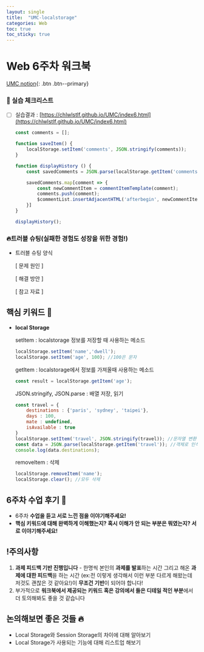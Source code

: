 ```yaml
---
layout: single
title:  "UMC-localstorage"
categories: Web
toc: true
toc_sticky: true
---
```


# Web 6주차 워크북

[UMC notion](https://lowly-mochi-a51.notion.site/UMC-in-89620cd2e81e4f458be25e418d9bdec9){: .btn .btn--primary}


### 📝 실습 체크리스트

- [ ]  실습결과 : [https://chlwlstlf.github.io/UMC/index6.html](https://chlwlstlf.github.io/UMC/index6.html)
    
    ```jsx
    const comments = [];
    
    function saveItem() {
        localStorage.setItem('comments', JSON.stringify(comments));
    }
    
    function displayHistory () {
        const savedComments = JSON.parse(localStorage.getItem('comments'));
    
        savedComments.map[comment => {
            const newCommentItem = commentItemTemplate(comment);
            comments.push(comment);
            $commentList.insertAdjacentHTML('afterbegin', newCommentItem);
        }]
    }
    
    displayHistory();
    ```
    

### 🔥트러블 슈팅(실패한 경험도 성장을 위한 경험!)

- 트러블 슈팅 양식
    
    [ 문제 원인 ]
    
    [ 해결 방안 ] 
    
    [ 참고 자료 ]
    

## 핵심 키워드 🎯

- **local Storage**
    
    setItem : localstorage 정보를 저장할 때 사용하는 메소드
    
    ```jsx
    localStorage.setItem('name','dwell');
    localStorage.setItem('age', 100); //100은 문자
    ```
    
    getItem : localstorage에서 정보를 가져올때 사용하는 메소드
    
    ```jsx
    const result = localStorage.getItem('age');
    ```
    
    JSON.stringify, JSON.parse : 배열 저장, 읽기
    
    ```jsx
    const travel = {
    	destinations : {'paris', 'sydney', 'taipei'}, 
    	days : 100, 
    	mate : undefined,
    	isAvailable : true
    }
    localStorage.setItem('travel', JSON.stringify(travel)); //문자열 변환
    const data = JSON.parse(localStorage.getItem('travel')); //객체로 인식
    console.log(data.destinations);
    ```
    
    removeItem : 삭제
    
    ```jsx
    localStorage.removeItem('name');
    localStorage.clear(); //모두 삭제
    ```

## 6주차 수업 후기 📢

- 6주차 **수업을 듣고 서로 느낀 점을 이야기해주세요!**
- **핵심 키워드에 대해 완벽하게 이해했는지? 혹시 이해가 안 되는 부분은 뭐였는지?
서로 이야기해주세요!**

## !주의사항

1. **과제 피드백 기반 진행입니다** - 한명씩 본인의 **과제를 발표**하는 시간 그리고 해온 **과제에 대한 피드백**을 하는 시간 (ex:전 이렇게 생각해서 이런 부분 다르게 해왔는데 저것도 괜찮은 것 같아요!)이 **무조건 기반**이 되어야 합니다!
2. 부가적으로 **워크북에서 제공되는 키워드 혹은 강의에서 들은 디테일 적인 부분**에서 더 토의해봐도 좋을 것 같습니다

## 논의해보면 좋은 것들 🔥

- Local Storage와 Session Storage의 차이에 대해 알아보기
- Local Storage가 사용되는 기능에 대해 리스트업 해보기